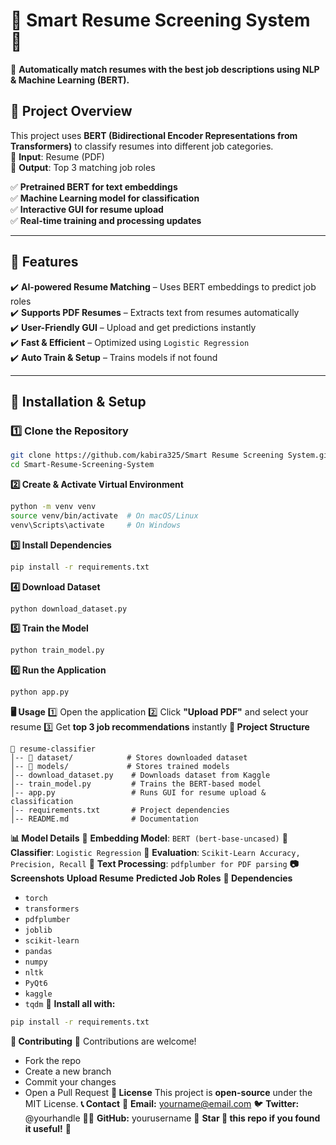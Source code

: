 # **📄 Smart Resume Screening System 🚀**  

🎯 **Automatically match resumes with the best job descriptions using NLP & Machine Learning (BERT).**  

## **🔹 Project Overview**
This project uses **BERT (Bidirectional Encoder Representations from Transformers)** to classify resumes into different job categories.  
🔹 **Input**: Resume (PDF)  
🔹 **Output**: Top 3 matching job roles  

✅ **Pretrained BERT for text embeddings**  
✅ **Machine Learning model for classification**  
✅ **Interactive GUI for resume upload**  
✅ **Real-time training and processing updates**  

---

## **📌 Features**
✔️ **AI-powered Resume Matching** – Uses BERT embeddings to predict job roles  
✔️ **Supports PDF Resumes** – Extracts text from resumes automatically  
✔️ **User-Friendly GUI** – Upload and get predictions instantly  
✔️ **Fast & Efficient** – Optimized using `Logistic Regression`  
✔️ **Auto Train & Setup** – Trains models if not found  

---

## **🚀 Installation & Setup**
### **1️⃣ Clone the Repository**
```bash
git clone https://github.com/kabira325/Smart Resume Screening System.git
cd Smart-Resume-Screening-System
```

**2️⃣ Create & Activate Virtual Environment**

```bash
python -m venv venv
source venv/bin/activate  # On macOS/Linux
venv\Scripts\activate     # On Windows
```

**3️⃣ Install Dependencies**

```bash
pip install -r requirements.txt
```

**4️⃣ Download Dataset**

```bash
python download_dataset.py
```

**5️⃣ Train the Model**

```bash
python train_model.py
```

**6️⃣ Run the Application**

```bash
python app.py
```

**🖥️ Usage**
1️⃣ Open the application 2️⃣ Click **"Upload PDF"** and select your resume 3️⃣ Get **top 3 job recommendations** instantly
**📂 Project Structure**

```
📂 resume-classifier
│-- 📂 dataset/            # Stores downloaded dataset
│-- 📂 models/             # Stores trained models
│-- download_dataset.py    # Downloads dataset from Kaggle
│-- train_model.py         # Trains the BERT-based model
│-- app.py                 # Runs GUI for resume upload & classification
│-- requirements.txt       # Project dependencies
│-- README.md              # Documentation
```

**📊 Model Details**
🔹 **Embedding Model**: `BERT (bert-base-uncased)` 🔹 **Classifier**: `Logistic Regression` 🔹 **Evaluation**: `Scikit-Learn Accuracy, Precision, Recall` 🔹 **Text Processing**: `pdfplumber for PDF parsing`
**📷 Screenshots**
**Upload Resume** **Predicted Job Roles**
**📌 Dependencies**
* `torch`
* `transformers`
* `pdfplumber`
* `joblib`
* `scikit-learn`
* `pandas`
* `numpy`
* `nltk`
* `PyQt6`
* `kaggle`
* `tqdm`
🔹 **Install all with:**

```bash
pip install -r requirements.txt
```

**🙌 Contributing**
🚀 Contributions are welcome!
* Fork the repo
* Create a new branch
* Commit your changes
* Open a Pull Request
**📜 License**
This project is **open-source** under the MIT License.
**📞 Contact**
📧 **Email:** yourname@email.com 🐦 **Twitter:** @yourhandle 👨‍💻 **GitHub:** yourusername
🎯 **Star 🌟 this repo if you found it useful!** 🚀
